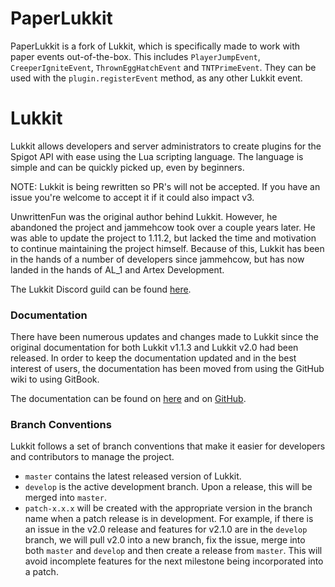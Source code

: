 # PaperLukkit
PaperLukkit is a fork of Lukkit, which is specifically made to work with paper events out-of-the-box. This includes `PlayerJumpEvent`, `CreeperIgniteEvent`, `ThrownEggHatchEvent` and `TNTPrimeEvent`. They can be used with the `plugin.registerEvent` method, as any other Lukkit event.

# Lukkit
Lukkit allows developers and server administrators to create plugins for the Spigot API with ease using the Lua scripting language. The language is simple and can be quickly picked up, even by beginners.

NOTE: Lukkit is being rewritten so PR's will not be accepted. If you have an issue you're welcome to accept it if it could also impact v3.

UnwrittenFun was the original author behind Lukkit. However, he abandoned the project and jammehcow took over a couple years later. He was able to update the project to 1.11.2, but lacked the time and motivation to continue maintaining the project himself. Because of this, Lukkit has been in the hands of a number of developers since jammehcow, but has now landed in the hands of AL_1 and Artex Development.

The Lukkit Discord guild can be found [here](https://discord.gg/mhsyabW).

### Documentation
There have been numerous updates and changes made to Lukkit since the original documentation for both Lukkit v1.1.3 and Lukkit v2.0 had been released. In order to keep the documentation updated and in the best interest of users, the documentation has been moved from using the GitHub wiki to using GitBook.

The documentation can be found on [here](https://docs.lukkit.net) and on [GitHub](https://github.com/artex-development/docs.lukkit.net).

### Branch Conventions
Lukkit follows a set of branch conventions that make it easier for developers and contributors to manage the project.
* ``master`` contains the latest released version of Lukkit.
* ``develop`` is the active development branch. Upon a release, this will be merged into ``master``.
* ``patch-x.x.x`` will be created with the appropriate version in the branch name when a patch release is in development. For example, if there is an issue in the v2.0 release and features for v2.1.0 are in the ``develop`` branch, we will pull v2.0 into a new branch, fix the issue, merge into both ``master`` and ``develop`` and then create a release from ``master``. This will avoid incomplete features for the next milestone being incorporated into a patch.
